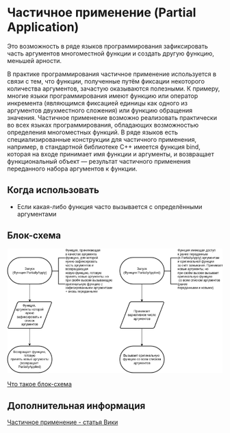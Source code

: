 # Частичное применение (Partial Application)

Это возможность в ряде языков программирования зафиксировать часть аргументов многоместной функции и создать другую функцию, меньшей арности.

В практике программирования частичное применение используется в связи с тем, что функции, полученные путём фиксации некоторого количества аргументов, зачастую оказываются полезными. К примеру, многие языки программирования имеют функцию или оператор инкремента (являющимся фиксацией единицы как одного из аргументов двухместного сложения) или функцию обращения значения. Частичное применение возможно реализовать практически во всех языках программирования, обладающих возможностью определения многоместных функций. В ряде языков есть специализированные конструкции для частичного применения, например, в стандартной библиотеке C++ имеется функция bind, которая на входе принимает имя функции и аргументы, и возвращает функциональный объект — результат частичного применения переданного набора аргументов к функции.

## Когда использовать

- Если какая-либо функция часто вызывается с определёнными аргументами

## Блок-схема

![Блок-схема частичного применения](https://github.com/evgenylyozin/patterns/blob/d2c11286ca58134fda45e215574fb229b5c64218/docs/fp-patterns/flowcharts/partial-application.png)

[Что такое блок-схема](https://github.com/evgenylyozin/patterns/blob/48f6815cb43aa7cf366156fe23d47cdbaccbe3eb/docs/flowchart.md)

## Дополнительная информация

[Частичное применение - статья Вики](https://ru.wikipedia.org/wiki/%D0%A7%D0%B0%D1%81%D1%82%D0%B8%D1%87%D0%BD%D0%BE%D0%B5_%D0%BF%D1%80%D0%B8%D0%BC%D0%B5%D0%BD%D0%B5%D0%BD%D0%B8%D0%B5)
